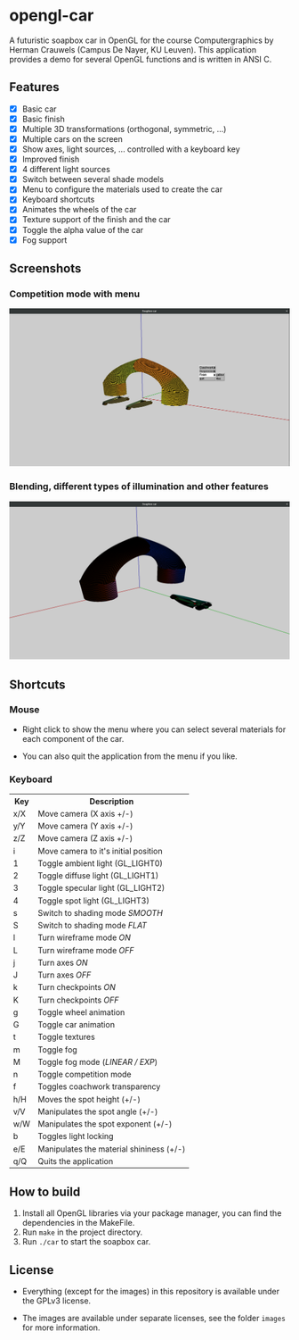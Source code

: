 # opengl-car
A futuristic soapbox car in OpenGL for the course Computergraphics by Herman Crauwels (Campus De Nayer, KU Leuven). This application provides a demo for several OpenGL functions and is written in ANSI C.

## Features
- [x] Basic car
- [x] Basic finish
- [x] Multiple 3D transformations (orthogonal, symmetric, ...)
- [x] Multiple cars on the screen
- [x] Show axes, light sources, ... controlled with a keyboard key
- [x] Improved finish
- [x] 4 different light sources
- [x] Switch between several shade models
- [x] Menu to configure the materials used to create the car
- [x] Keyboard shortcuts
- [x] Animates the wheels of the car
- [x] Texture support of the finish and the car
- [x] Toggle the alpha value of the car
- [x] Fog support

## Screenshots

### Competition mode with menu
![Screenshot 1](./images/screenshot1.png)

### Blending, different types of illumination and other features
![Screenshot 2](./images/screenshot2.png)

## Shortcuts

### Mouse
- Right click to show the menu where you can select several materials for each component of the car.

- You can also quit the application from the menu if you like.

### Keyboard

<table>
    <tr>
        <th>Key</th>
        <th>Description</th>
    </tr>
    <tr>
        <td>x/X</td>
        <td>Move camera (X axis +/-)</td>
    </tr>
    <tr>
        <td>y/Y</td>
        <td>Move camera (Y axis +/-)</td>
    </tr>
    <tr>
        <td>z/Z</td>
        <td>Move camera (Z axis +/-)</td>
    </tr>
    <tr>
        <td>i</td>
        <td>Move camera to it's initial position</td>
    </tr>
    <tr>
        <td>1</td>
        <td>Toggle ambient light (GL_LIGHT0)</td>
    </tr>
    <tr>
        <td>2</td>
        <td>Toggle diffuse light (GL_LIGHT1)</td>
    </tr>
    <tr>
        <td>3</td>
        <td>Toggle specular light (GL_LIGHT2)</td>
    </tr>
    <tr>
        <td>4</td>
        <td>Toggle spot light (GL_LIGHT3)</td>
    </tr>
    <tr>
        <td>s</td>
        <td>Switch to shading mode <i>SMOOTH</i></td>
    </tr>
    <tr>
        <td>S</td>
        <td>Switch to shading mode <i>FLAT</i></td>
    </tr>
    <tr>
        <td>l</td>
        <td>Turn wireframe mode <i>ON</i></td>
    </tr>
    <tr>
        <td>L</td>
        <td>Turn wireframe mode <i>OFF</i></td>
    </tr>
    <tr>
        <td>j</td>
        <td>Turn axes <i>ON</i></td>
    </tr>
    <tr>
        <td>J</td>
        <td>Turn axes <i>OFF</i></td>
    </tr>
    <tr>
        <td>k</td>
        <td>Turn checkpoints <i>ON</i></td>
    </tr>
    <tr>
        <td>K</td>
        <td>Turn checkpoints <i>OFF</i></td>
    </tr>
    <tr>
        <td>g</td>
        <td>Toggle wheel animation</td>
    </tr>
    <tr>
        <td>G</td>
        <td>Toggle car animation</td>
    </tr>
    <tr>
        <td>t</td>
        <td>Toggle textures</td>
    </tr>
    <tr>
        <td>m</td>
        <td>Toggle fog</td>
    </tr>
    <tr>
        <td>M</td>
        <td>Toggle fog mode (<i>LINEAR / EXP</i>)</td>
    </tr>
    <tr>
        <td>n</td>
        <td>Toggle competition mode</td>
    </tr>
    <tr>
        <td>f</td>
        <td>Toggles coachwork transparency</td>
    </tr>
    <tr>
        <td>h/H</td>
        <td>Moves the spot height (+/-)</td>
    </tr>
    <tr>
        <td>v/V</td>
        <td>Manipulates the spot angle (+/-)</td>
    </tr>
    <tr>
        <td>w/W</td>
        <td>Manipulates the spot exponent (+/-)</td>
    </tr>
    <tr>
        <td>b</td>
        <td>Toggles light locking</td>
    </tr>
    <tr>
        <td>e/E</td>
        <td>Manipulates the material shininess (+/-)</td>
    </tr>
    <tr>
        <td>q/Q</td>
        <td>Quits the application</td>
    </tr>
</table>

## How to build

1. Install all OpenGL libraries via your package manager, you can find the dependencies in the MakeFile.
2. Run `make` in the project directory.
3. Run `./car` to start the soapbox car.

## License
- Everything (except for the images) in this repository is available under the GPLv3 license.

- The images are available under separate licenses, see the folder `images` for more information.
